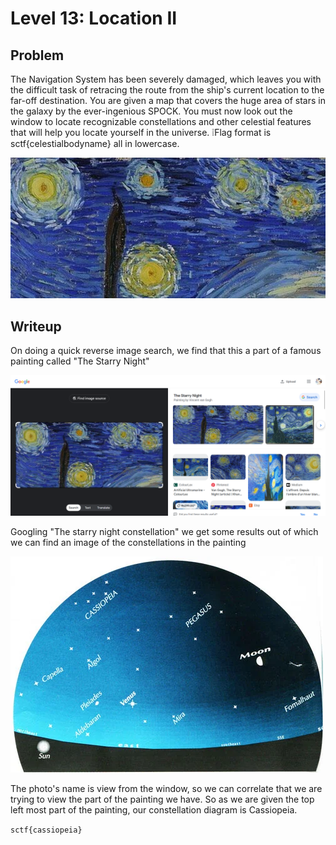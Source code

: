 # Level 13: Location II

## Problem

The Navigation System has been severely damaged, which leaves you with the difficult task of retracing the route from the ship's current location to the far-off destination. You are given a map that covers the huge area of stars in the galaxy by the ever-ingenious SPOCK. You must now look out the window to locate recognizable constellations and other celestial features that will help you locate yourself in the universe.
❕Flag format is sctf{celestialbodyname} all in lowercase.

![Alt text](view_from_window.jpg)

## Writeup

On doing a quick reverse image search, we find that this a part of a famous painting called "The Starry Night"

![Alt text](image.png)

Googling "The starry night constellation" we get some results out of which we can find an image of the constellations in the painting

![Alt text](Star-Chart-new.webp)

The photo's name is view from the window, so we can correlate that we are trying to view the part of the painting we have. So as we are given the top left most part of the painting, our constellation diagram is Cassiopeia.

`sctf{cassiopeia}`